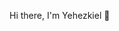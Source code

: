 Hi there, I'm Yehezkiel 👋

<!--
**yehezkiell/yehezkiell** is a ✨ _special_ ✨ repository because its `README.md` (this file) appears on your GitHub profile.

Here are some ideas to get you started:

- 🔭 I’m currently working on Tokopedia
-->
